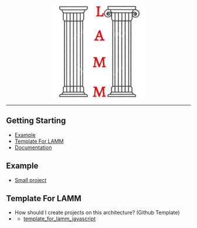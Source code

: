 <p align="center">
<img src="https://raw.githubusercontent.com/antonpichka/library_architecture_mvvm_modify/main/assets/logo_lamm.png" alt="Logo LAMM"/>
</p>

--- 

## Getting Starting

- [Example](https://github.com/antonpichka/library_architecture_mvvm_modify_javascript/tree/main/library_architecture_mvvm_modify_javascript#example)
- [Template For LAMM](https://github.com/antonpichka/library_architecture_mvvm_modify_javascript/tree/main/library_architecture_mvvm_modify_javascript#template-for-lamm)
- [Documentation](https://github.com/antonpichka/library_architecture_mvvm_modify/tree/main/package#documentation)

## Example

- [Small project](https://github.com/antonpichka/library_architecture_mvvm_modify_javascript/tree/main/library_architecture_mvvm_modify_javascript/example/public/index.js)

## Template For LAMM

- How should I create projects on this architecture? (Github Template)
- - [template_for_lamm_javascript](https://github.com/antonpichka/template_for_lamm_javascript)
